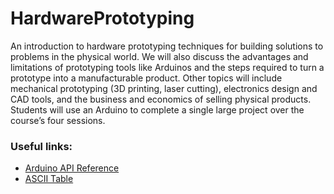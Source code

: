 # HardwarePrototyping
An introduction to hardware prototyping techniques for building solutions to problems in the physical world. We will also discuss the advantages and limitations of prototyping tools like Arduinos and the steps required to turn a prototype into a manufacturable product. Other topics will include mechanical prototyping (3D printing, laser cutting), electronics design and CAD tools, and the business and economics of selling physical products. Students will use an Arduino to complete a single large project over the course’s four sessions.


<h3>Useful links:</h3>
<ul>
  <li><a href="https://www.arduino.cc/en/Reference/HomePage">Arduino API Reference</a></li>
  <li><a href="http://asciitable.com">ASCII Table</a></li>
</ul>
